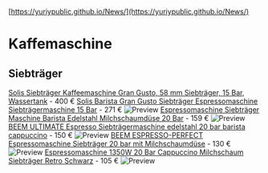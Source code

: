 [https://yuriypublic.github.io/News/](https://yuriypublic.github.io/News/)

# Kaffemaschine
## Siebträger
[Solis Siebträger Kaffeemaschine Gran Gusto, 58 mm Siebträger, 15 Bar, Wassertank](https://www.ebay.de/itm/364006953872) - 400 €
[Solis Barista Gran Gusto Siebträger Espressomaschine Siebträgermaschine 15 Bar](https://www.ebay.de/itm/304352140433) - 271 €
![Preview](https://i.ebayimg.com/images/g/pWYAAOSwGCxfyLhV/s-l1600.jpg)
[Espressomaschine Siebträger Maschine Barista Edelstahl Milchschaumdüse 20 Bar](https://www.ebay.de/itm/334668179851) - 159 €
![Preview](https://i.ebayimg.com/images/g/PqwAAOSwefpjtsgo/s-l1600.jpg)
[BEEM ULTIMATE Espresso Siebträgermaschine edelstahl 20 bar barista cappuccino](https://www.ebay.de/itm/224979982797) - 150 €
![Preview](https://i.ebayimg.com/images/g/3YEAAOSwMeNjclrJ/s-l1600.jpg)
[BEEM ESPRESSO-PERFECT Espressomaschine Siebträger 20 bar mit Milchschaumdüse](https://www.ebay.de/itm/225251084193) - 130 €
![Preview](https://i.ebayimg.com/images/g/FeQAAOSwIcVjckLr/s-l1600.jpg)
[Espressomaschine 1350W 20 Bar Cappuccino Milchschaum Siebträger Retro Schwarz](https://www.ebay.de/itm/285129334496) - 105 €
![Preview](https://i.ebayimg.com/images/g/cuIAAOSweG9j2k17/s-l1600.jpg)

